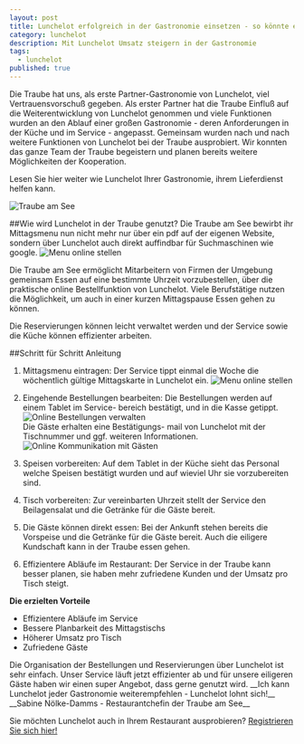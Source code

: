 ```yaml
---
layout: post
title: Lunchelot erfolgreich in der Gastronomie einsetzen - so könnte es auch bei Ihnen funktionieren
category: lunchelot
description: Mit Lunchelot Umsatz steigern in der Gastronomie
tags:
  - lunchelot
published: true
---
```


Die Traube hat uns, als erste Partner-Gastronomie von Lunchelot, viel Vertrauensvorschuß gegeben. Als erster Partner hat die Traube Einfluß auf die Weiterentwicklung von Lunchelot genommen und viele Funktionen wurden an den Ablauf einer großen Gastronomie - deren Anforderungen in der Küche und im Service - angepasst. Gemeinsam wurden nach und nach weitere Funktionen von Lunchelot bei der Traube ausprobiert. Wir konnten das ganze Team der Traube begeistern und planen bereits weitere Möglichkeiten der Kooperation. 

Lesen Sie hier weiter wie Lunchelot Ihrer Gastronomie, ihrem Lieferdienst helfen kann.

<img src="{{site.baseurl}}assets/logo-traube.jpg" alt="Traube am See" />

<!-- more -->


##Wie wird Lunchelot in der Traube genutzt?
Die Traube am See bewirbt ihr Mittagsmenu nun nicht mehr nur über ein pdf auf der eigenen Website, sondern über Lunchelot auch direkt auffindbar für Suchmaschinen wie google. 
<img src="{{site.baseurl}}assets/traube_erfolg/menu.png" alt="Menu online stellen" />

Die Traube am See ermöglicht Mitarbeitern von Firmen der Umgebung gemeinsam Essen auf eine bestimmte Uhrzeit vorzubestellen, über die praktische online Bestellfunktion von Lunchelot. Viele Berufstätige nutzen die Möglichkeit, um auch in einer kurzen Mittagspause Essen gehen zu können. 

Die Reservierungen können leicht verwaltet werden und der Service sowie die Küche können effizienter arbeiten.


##Schritt für Schritt Anleitung

1. Mittagsmenu eintragen: Der Service tippt einmal die Woche die wöchentlich gültige Mittagskarte in Lunchelot ein. <img src="{{site.baseurl}}assets/traube_erfolg/menu-verwalten.png" alt="Menu online stellen" />

2. Eingehende Bestellungen bearbeiten: Die Bestellungen werden auf einem Tablet im Service- bereich bestätigt, und in die Kasse getippt.  <img src="{{site.baseurl}}assets/traube_erfolg/regverwaltung.png" alt="Online Bestellungen verwalten" />  
Die Gäste erhalten eine Bestätigungs- mail von Lunchelot mit der Tischnummer und ggf. weiteren Informationen.  <img src="{{site.baseurl}}assets/traube_erfolg/reservierung.png" alt="Online Kommunikation mit Gästen" />

3. Speisen vorbereiten: Auf dem Tablet in der Küche sieht das Personal welche Speisen bestätigt wurden und auf wieviel Uhr sie vorzubereiten sind.

4. Tisch vorbereiten: Zur vereinbarten Uhrzeit stellt der Service den Beilagensalat und die Getränke für die Gäste bereit.

5. Die Gäste können direkt essen: Bei der Ankunft stehen bereits die Vorspeise und die Getränke für die Gäste bereit. Auch die eiligere Kundschaft kann in der Traube essen gehen.

6. Effizientere Abläufe im Restaurant: Der Service in der Traube kann besser planen, sie haben mehr zufriedene Kunden und der Umsatz pro Tisch steigt.


__Die erzielten Vorteile__
* Effizientere Abläufe im Service
* Bessere Planbarkeit des Mittagstischs
* Höherer Umsatz pro Tisch
* Zufriedene Gäste


<p class="message">
 Die Organisation der Bestellungen und Reservierungen über Lunchelot ist sehr einfach. Unser Service läuft jetzt effizienter ab und für unsere eiligeren Gäste haben wir einen super Angebot, dass gerne genutzt wird. __Ich kann Lunchelot jeder Gastronomie weiterempfehlen - Lunchelot lohnt sich!__
__Sabine Nölke-Damms - Restaurantchefin der Traube am See__
</p>


Sie möchten Lunchelot auch in Ihrem Restaurant ausprobieren?
<a href="https://lunchelot.de/signup">Registrieren Sie sich hier!</a>
